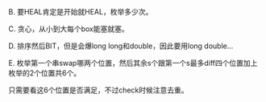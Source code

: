B. 要HEAL肯定是开始就HEAL，枚举多少次。

C. 贪心，从小到大每个box能塞就塞。

D. 排序然后BIT，但是会爆long long和double，因此要用long double...

E. 枚举第一个串swap哪两个位置，然后其余s个跟第一个s最多diff四个位置加上枚举的2个位置共6个。

   只需要看这6个位置是否满足，不过check时候注意去重。
